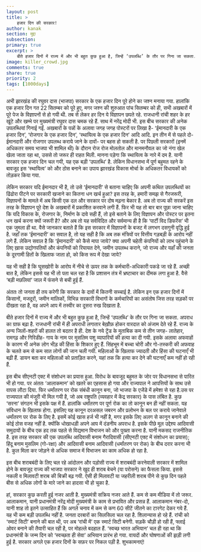 ```yaml
---
layout: post
title: >
    हजार दिन की सरकार!
author: kanak
section: मुद्दा
subsection:
primary: true
excerpt: >
    बीते हजार दिनों में राज्य में और भी बहुत कुछ हुआ है, जिन्हें ‘उपलब्धि’ के तौर पर गिना जा सकता. अपराध का ग्राफ बढ़ा है. राजधानी रांची में ही अपराधी लगातार बेख़ौफ़ होकर वारदात को अंजाम देते रहे हैं. राज्य के अन्य जिलों-शहरों की हालत तो बदतर है ही. देश के नये ट्रेंड के मुताबिक कम से तीन जगह- लातेहार, रामगढ़ और गिरिडीह- गाय के नाम पर मुसलिम पशु व्यापारियों...
image: killer_crowd.jpg
comments: true
share: true
priority: 2
tags: [1000days]
---
```


अभी झारखंड की रघुवर दास (भाजपा) सरकार के एक हजार दिन पूरे होने का जश्न मनाया गया. हालांकि एक हजार दिन गत 22 सितम्बर को पूरे हुए, मगर जश्न की शुरुआत पांच सितम्बर को ही, सभी अखबारों में पूरे पेज के विज्ञापनों से हो गयी थी. तब से लेकर हर दिन ये विज्ञापन छपते रहे. राजधानी रांची शहर के हर खूंटे और खम्भे पर मुख्यमंत्री रघुवर दास चमक रहे हैं. साथ में नरेंद्र मोदी भी. इस बीच सरकार की अनेक उपलब्धियां गिनाई गईं. अखबारों के पन्नों के अलावा जगह जगह पोस्टरों पर लिखा है- ‘ईमानदारी के एक हजार दिन’, ‘रोजगार के एक हजार दिन’, ‘स्थायित्व के एक हजार दिन’ आदि आदि. इन तीन में से पहले दो-  ईमानदारी और रोजगार उपलब्ध कराये जाने के दावों- पर बहस हो सकती है. पर पिछली सरकारों (इनमें अधिकतर समय भाजपा भी शामिल थी) के दौरान रोज रोज मोलतोल और मानमनौवल का जो नंगा खेल खेला जाता रहा था, उससे तो जरूर ही राहत मिली. मानना पड़ेगा कि स्थायित्व के नारे में दम है. यानी सरकार एक हजार दिन चल गयी, यह एक बड़ी ‘उपलब्धि’ है. लेकिन विधानसभा में पूर्ण बहुमत रहने के बावजूद  इस ‘स्थायित्व’ को और ठोस बनाने का उपाय झारखंड विकास मोर्चा के अधिकतर विधायकों को तोड़कर किया गया.

लेकिन सरकार यदि ईमानदार भी है, तो उसे ‘ईमानदारी’ से बताना चाहिए कि अपनी कथित उपलब्धियों का ढिंढोरा पीटने पर सरकारी खजाने का कितना धन खर्च हुआ? इस तरह के, हमारी समझ से गैरजरूरी, विज्ञापनों के मामले में अब किसी एक दल और सरकार पर दोष मढ़ना बेकार है. अब तो राज्य की सरकरें इस तरह के विज्ञापन पूरे देश के अखबारों में प्रकाशित करवाने लगी हैं. फिर भी यह तो बार बार पूछा जाना चाहिए कि यदि विकास के, रोजगार के, निर्माण के दावे सही हैं, तो इसे बताने के लिए विज्ञापन और पोस्टर पर इतना धन खर्च करना क्यों जरूरी है? और अब तो यह सर्वविदित और सर्वमान्य ही है कि ‘पार्टी विद डिफरेंस’ भी एक जुमला ही था. वैसे जानकार बताते हैं कि इस सरकार में विज्ञापनों के बजट में लगभग दसगुनी वृद्धि हुई है. जहाँ तक ‘ईमानदारी’ का सवाल है, तो यह सही है कि अब तक मंत्रियों पर वित्तीय गड़बड़ी के आरोप नहीं लगे हैं. लेकिन सवाल है कि ‘ईमानदारी’ को कैसे मापा जाये? क्या अपनी चहेती कंपनियों को लाभ पहुंचाने  के लिए ख़ास उद्योगपतियों और कंपनियों को रियायत देने, जमीन उपलब्ध कराने, जो राज्य और यहाँ की जनता के दूरगामी हितों के खिलाफ जाता हो, को किस रूप में देखा जाये?

यह भी सही है कि घूसखोरी के आरोप में नीचे से ऊपर तक के कर्मचारी-अधिकारी पकडे जा रहे हैं. अच्छी बात है, लेकिन इससे यह भी तो पता चल रहा है कि प्रशासन तंत्र में भ्रष्टाचार का दीमक लगा हुआ है. वैसे ‘बड़ी मछलियां’ जाल में फंसने से बची हुई हैं.

अंततः तो जनता ही तय करेगी कि सरकार के दावों में कितनी सच्चाई है. लेकिन इन एक हजार दिनों में किसानों, मजदूरों, जमीन मालिकों, विभिन्न सरकारी विभागों के कर्मचारियों का असंतोष  जिस तरह सड़कों पर दीखता रहा है, वह अपने आप में तस्वीर का दूसरा रुख दिखाता है.

बीते हजार दिनों में राज्य में और भी बहुत कुछ हुआ है, जिन्हें ‘उपलब्धि’ के तौर पर गिना जा सकता. अपराध का ग्राफ बढ़ा है. राजधानी रांची में ही अपराधी लगातार बेख़ौफ़ होकर वारदात को अंजाम देते रहे हैं. राज्य के अन्य जिलों-शहरों की हालत तो बदतर है ही. देश के नये ट्रेंड के मुताबिक कम से तीन जगह- लातेहार, रामगढ़ और गिरिडीह- गाय के नाम पर मुसलिम पशु व्यापारियों की हत्या का दी गयी. इसके अलावा अफवाहों के कारण भी अनेक लोग भीड़ की हिंसा के शिकार हुए हैं. सिंहभूम में बच्चा चोरी और गो-तस्करी की अफवाह के चलते कम से कम सात लोगों की जान चली गयी. महिलाओं के खिलाफ ज्यादती और हिंसा की घटनाएँ भी बढ़ी हैं. डायन बता कर महिलाओं को प्रताड़ित करने, यहां तक कि हत्या कर देने की घटनाएँ कम नहीं हो रही हैं.

इस बीच सीएनटी एक्ट में संशोधन का प्रयास हुआ. विरोध के बावजूद बहुमत के जोर पर विधानसभा से पारित भी हो गया. पर अंततः ‘आलाकमान’ को खतरे का एहसास हो गया और राज्यपाल ने आपत्तियों के साथ उसे वापस लौटा दिया. फिर धर्मांतरण पर रोक संबंधी कानून बना, जो भाजपा के एजेंडे में हमेशा से रहा है.उस पर राज्यपाल की मंजूरी भी मिल गयी है, जो अब राष्ट्रपति (व्यवहार में केंद्र सरकार) के पास लंबित है. कुछ ‘सरना’ संगठन भी इसके पक्ष में हैं. हालांकि धर्मांतरण पर पूर्ण रोक का तो कानून बन ही नहीं सकता. यह संविधान के खिलाफ होगा. इसलिए यह कानून दरअसल जबरन और प्रलोभन के बल पर कराये जानेवाले धर्मांतरण पर रोक के लिए है. इसमें कोई खास हर्ज भी नहीं है, मगर इसके लिए अलग से कानून बनाने की कोई ठोस वजह नहीं है. क्योंकि धोखाधड़ी अपने आप में दंडनीय अपराध है. इसके पीछे मूल उद्देश्य आदिवासी समुदायों के बीच एक हद तक पहले से विद्यमान विभाजन को और पुख्ता करना है. यानी मकसद राजनीतिक है. इस तरह सरकार की एक उपलब्धि आदिवासी बनाम गैरादिवासी (सीएनटी एक्ट में संशोधन का प्रयास); हिंदू बनाम मुसलिम (गो-रक्षा) और आदिवासी बनाम आदिवासी (धर्मांतरण पर रोक) के बीच दरार करना भी है. कुल मिला कर जोड़ने से अधिक समाज में विभाजन का काम अधिक हो रहा है.

इस बीच शराबबंदी के लिए चल रहे आंदोलन और पड़ोसी राज्य में शराबबंदी करनेवाली सरकार में शामिल होने के बावजूद राज्य की भाजपा सरकार ने खुद ही शराब बेचने (या परोसने) का फैसला किया. इससे नकली व मिलावटी शराब की बिक्री बढ़ गयी. ऐसी ही मिलावटी या जहरीली शराब पीने से कुछ दिन पहले बीस से अधिक लोगों के मारे जाने का हादसा भी हो चुका है.

हां, सरकार कुछ करती हुई नजर आती है. मुख्यमंत्री सक्रिय नजर आते हैं. कम से कम मीडिया में तो जरूर. आलाकमान, यानी प्रधानमंत्री नरेंद्र मोदी मुख्यमंत्री के काम से प्रभावित और प्रसन्न हैं. आलाकमान नंबर-दो, यानी शाह तो इतने उत्साहित हैं कि अगले चनाव में कम से कण 60 सीटें जीतने का टारगेट देकर गये हैं. यह भी कम बड़ी उपलब्धि नहीं है. जनता दरबारों का सिलसिला चल रहा है. शिलान्यास हो रहे हैं. रांची को ‘स्मार्ट सिटी’ बनाने की बात थी, पर अब ‘रांची में’ एक स्मार्ट सिटी बनेगी. सड़कें चौड़ी हो रही हैं, फ्लाई ओवर बनाने की तैयारी चल रही है, पर मोहल्ले बदहाल हैं. ‘स्वच्छ भारत अभियान’ चल ही रहा था कि प्रधानमंत्री के जन्म दिन को ‘स्वच्छता ही सेवा’ अभियान प्रारंभ हो गया. वायदों और घोषणाओं की झड़ी लगी हुई है. सरकार अगले एक हजार दिनों के सफ़र पर निकल पड़ी है. शुभकामनाएं!